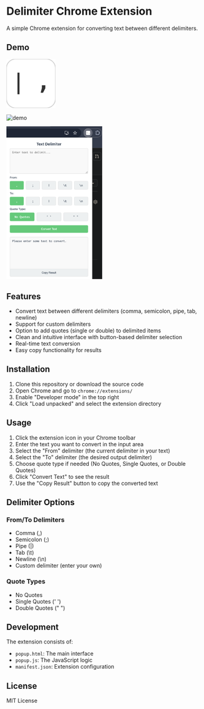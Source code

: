 # Delimiter Chrome Extension

A simple Chrome extension for converting text between different delimiters.

## Demo
![](./icons/icon.png)

![demo](./assets/demo.gif)

<img src="./assets/image.png" width="250">

## Features

- Convert text between different delimiters (comma, semicolon, pipe, tab, newline)
- Support for custom delimiters
- Option to add quotes (single or double) to delimited items
- Clean and intuitive interface with button-based delimiter selection
- Real-time text conversion
- Easy copy functionality for results

## Installation

1. Clone this repository or download the source code
2. Open Chrome and go to `chrome://extensions/`
3. Enable "Developer mode" in the top right
4. Click "Load unpacked" and select the extension directory

## Usage

1. Click the extension icon in your Chrome toolbar
2. Enter the text you want to convert in the input area
3. Select the "From" delimiter (the current delimiter in your text)
4. Select the "To" delimiter (the desired output delimiter)
5. Choose quote type if needed (No Quotes, Single Quotes, or Double Quotes)
6. Click "Convert Text" to see the result
7. Use the "Copy Result" button to copy the converted text

## Delimiter Options

### From/To Delimiters
- Comma (,)
- Semicolon (;)
- Pipe (|)
- Tab (\t)
- Newline (\n)
- Custom delimiter (enter your own)

### Quote Types
- No Quotes
- Single Quotes (' ')
- Double Quotes (" ")

## Development

The extension consists of:
- `popup.html`: The main interface
- `popup.js`: The JavaScript logic
- `manifest.json`: Extension configuration

## License

MIT License 